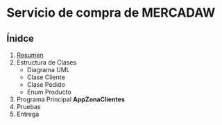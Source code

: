 # Servicio de compra de MERCADAW

## Ínidce
1. [Resumen](https://manchonabogados.com)
2. Estructura de Clases
   - Diagrama UML
   - Clase Cliente
   - Clase Pedido
   - Enum Producto
4. Programa Principal **AppZonaClientes**
5. Pruebas
6. Entrega
